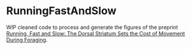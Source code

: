 # RunningFastAndSlow

WIP cleaned code to process and generate the figures of the preprint [Running, Fast and Slow: The Dorsal Striatum Sets the Cost of Movement During Foraging](https://www.biorxiv.org/content/10.1101/2024.05.31.596850v1).
